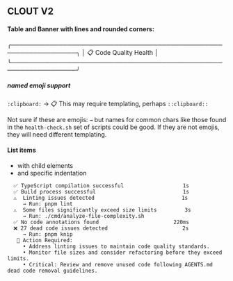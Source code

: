 ## CLOUT V2

#### Table and Banner with lines and rounded corners:
╭─────────────────────────────────────────────────────────────────╮
│ 📋 Code Quality Health                                          │
╰─────────────────────────────────────────────────────────────────╯

##### named emoji support
`:clipboard:` -> 📋
This may require templating, perhaps `::clipboard::`

Not sure if these are emojis: `→` but names for common chars like those found in the `health-check.sh` set of scripts could be good. If they are not emojis, they will need different templating.


#### List items
- with child elements
- and specific indentation

```
  ✅ TypeScript compilation successful                   1s
  ✅ Build process successful                            1s
  ⚠️  Linting issues detected                            1s
     → Run: pnpm lint
  ⚠️  Some files significantly exceed size limits         3s
     → Run: ./cmd/analyze-file-complexity.sh
  ✅ No code annotations found                        220ms
  ❌ 27 dead code issues detected                        2s
     → Run: pnpm knip
   🚨 Action Required:
     • Address linting issues to maintain code quality standards.
     • Monitor file sizes and consider refactoring before they exceed limits.
     • Critical: Review and remove unused code following AGENTS.md dead code removal guidelines.
```
